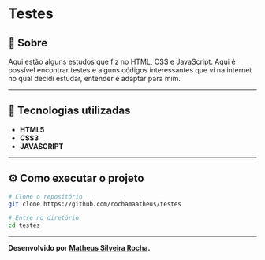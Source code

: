 <h1>Testes</h1>

<h2>🤔 Sobre</h2>

Aqui estão alguns estudos que fiz no HTML, CSS e JavaScript. Aqui é possível encontrar testes e alguns códigos interessantes que vi na internet no qual decidi estudar, entender e adaptar para mim.

<hr>

<h2>🚀 Tecnologias utilizadas</h2>

- **HTML5**
- **CSS3**
- **JAVASCRIPT**

<hr>

<h2>⚙ Como executar o projeto</h2>

```bash
# Clone o repositório
git clone https://github.com/rochamaatheus/testes

# Entre no diretório
cd testes
```

<hr>

**Desenvolvido por [Matheus Silveira Rocha](https://github.com/rochamaatheus/).**
